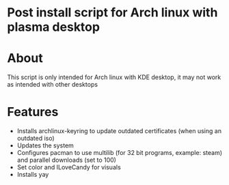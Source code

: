 # Post install script for Arch linux with plasma desktop

# About
This script is only intended for Arch linux with KDE desktop, it may not work as intended with other desktops

# Features
* Installs archlinux-keyring to update outdated certificates (when using an outdated iso)
* Updates the system
* Configures pacman to use multilib (for 32 bit programs, example: steam) and parallel downloads (set to 100)
* Set color and ILoveCandy for visuals
* Installs yay